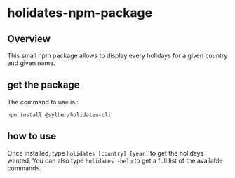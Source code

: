 # holidates-npm-package

## Overview

This small npm package allows to display every holidays for a given country and given name.

## get the package

The command to use is :

`npm install @sylber/holidates-cli`

## how to use

Once installed, type `holidates [country] [year]` to get the holidays wanted.
You can also type `holidates -help` to get a full list of the available commands.
